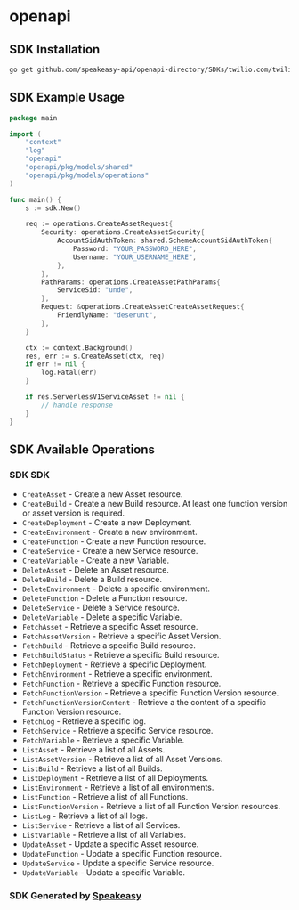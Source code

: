 # openapi

<!-- Start SDK Installation -->
## SDK Installation

```bash
go get github.com/speakeasy-api/openapi-directory/SDKs/twilio.com/twilio_serverless_v1/1.39.1/go
```
<!-- End SDK Installation -->

## SDK Example Usage
<!-- Start SDK Example Usage -->
```go
package main

import (
    "context"
    "log"
    "openapi"
    "openapi/pkg/models/shared"
    "openapi/pkg/models/operations"
)

func main() {
    s := sdk.New()

    req := operations.CreateAssetRequest{
        Security: operations.CreateAssetSecurity{
            AccountSidAuthToken: shared.SchemeAccountSidAuthToken{
                Password: "YOUR_PASSWORD_HERE",
                Username: "YOUR_USERNAME_HERE",
            },
        },
        PathParams: operations.CreateAssetPathParams{
            ServiceSid: "unde",
        },
        Request: &operations.CreateAssetCreateAssetRequest{
            FriendlyName: "deserunt",
        },
    }

    ctx := context.Background()
    res, err := s.CreateAsset(ctx, req)
    if err != nil {
        log.Fatal(err)
    }

    if res.ServerlessV1ServiceAsset != nil {
        // handle response
    }
}
```
<!-- End SDK Example Usage -->

<!-- Start SDK Available Operations -->
## SDK Available Operations

### SDK SDK

* `CreateAsset` - Create a new Asset resource.
* `CreateBuild` - Create a new Build resource. At least one function version or asset version is required.
* `CreateDeployment` - Create a new Deployment.
* `CreateEnvironment` - Create a new environment.
* `CreateFunction` - Create a new Function resource.
* `CreateService` - Create a new Service resource.
* `CreateVariable` - Create a new Variable.
* `DeleteAsset` - Delete an Asset resource.
* `DeleteBuild` - Delete a Build resource.
* `DeleteEnvironment` - Delete a specific environment.
* `DeleteFunction` - Delete a Function resource.
* `DeleteService` - Delete a Service resource.
* `DeleteVariable` - Delete a specific Variable.
* `FetchAsset` - Retrieve a specific Asset resource.
* `FetchAssetVersion` - Retrieve a specific Asset Version.
* `FetchBuild` - Retrieve a specific Build resource.
* `FetchBuildStatus` - Retrieve a specific Build resource.
* `FetchDeployment` - Retrieve a specific Deployment.
* `FetchEnvironment` - Retrieve a specific environment.
* `FetchFunction` - Retrieve a specific Function resource.
* `FetchFunctionVersion` - Retrieve a specific Function Version resource.
* `FetchFunctionVersionContent` - Retrieve a the content of a specific Function Version resource.
* `FetchLog` - Retrieve a specific log.
* `FetchService` - Retrieve a specific Service resource.
* `FetchVariable` - Retrieve a specific Variable.
* `ListAsset` - Retrieve a list of all Assets.
* `ListAssetVersion` - Retrieve a list of all Asset Versions.
* `ListBuild` - Retrieve a list of all Builds.
* `ListDeployment` - Retrieve a list of all Deployments.
* `ListEnvironment` - Retrieve a list of all environments.
* `ListFunction` - Retrieve a list of all Functions.
* `ListFunctionVersion` - Retrieve a list of all Function Version resources.
* `ListLog` - Retrieve a list of all logs.
* `ListService` - Retrieve a list of all Services.
* `ListVariable` - Retrieve a list of all Variables.
* `UpdateAsset` - Update a specific Asset resource.
* `UpdateFunction` - Update a specific Function resource.
* `UpdateService` - Update a specific Service resource.
* `UpdateVariable` - Update a specific Variable.
<!-- End SDK Available Operations -->

### SDK Generated by [Speakeasy](https://docs.speakeasyapi.dev/docs/using-speakeasy/client-sdks)
